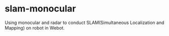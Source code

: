 # slam-monocular
Using monocular and radar to conduct SLAM(Simultaneous Localization and Mapping) on robot in Webot.

